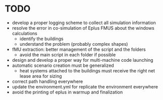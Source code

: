# TODO

- develop a proper logging scheme to collect all simulation information
- resolve the error in co-simulation of Eplus FMUS about the windows calculations
  - identify the buildings
  - understand the problem (probably complex shapes)
- fMU extraction: better management of the script and the folders
  - avoid the main script in each folder if possible
- design and develop a proper way for multi-machine code launching
- automatic scenario creation must be generalized 
  - heat systems attached to the buildings must receive the right net lease area for sizing
- correct path handling everywhere
- update the environment.yml for replicate the environment everywhere
- avoid the printing of eplus in warmup and finalization